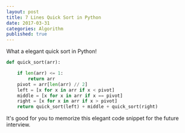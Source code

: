 ```yaml
---
layout: post
title: 7 Lines Quick Sort in Python
date: 2017-03-31
categories: Algorithm
published: true
---
```


What a elegant quick sort in Python!

```python
def quick_sort(arr):

    if len(arr) <= 1:
        return arr
    pivot = arr[len(arr) // 2]
    left = [x for x in arr if x < pivot]
    middle = [x for x in arr if x == pivot]
    right = [x for x in arr if x > pivot]
    return quick_sort(left) + middle + quick_sort(right)
```

It's good for you to memorize this elegant code snippet for the future interview.